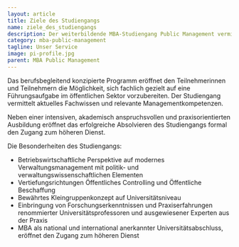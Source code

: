 ```yaml
---
layout: article
title: Ziele des Studiengangs
name: ziele_des_studiengangs
description: Der weiterbildende MBA-Studiengang Public Management vermittelt auf wissenschaftlicher Basis Managementkompetenzen für öffentliche Institutionen, insbesondere in den Fachbereichen des öffentlichen Controllings und Beschaffungswesens.
category: mba-public-management
tagline: Unser Service
image: pi-profile.jpg
parent: MBA Public Management
---
```


Das berufsbegleitend konzipierte Programm eröffnet den Teilnehmerinnen und Teilnehmern die Möglichkeit, sich fachlich gezielt auf eine Führungsaufgabe im öffentlichen Sektor vorzubereiten. Der Studiengang vermittelt aktuelles Fachwissen und relevante Managementkompetenzen.

Neben einer intensiven, akademisch anspruchsvollen und praxisorientierten Ausbildung eröffnet das erfolgreiche Absolvieren des Studiengangs formal den Zugang zum höheren Dienst.

Die Besonderheiten des Studiengangs:

* Betriebswirtschaftliche Perspektive auf modernes Verwaltungsmanagement mit politik- und verwaltungswissenschaftlichen Elementen
* Vertiefungsrichtungen Öffentliches Controlling und Öffentliche Beschaffung
* Bewährtes Kleingruppenkonzept auf Universitätsniveau
* Einbringung von Forschungserkenntnissen und Praxiserfahrungen renommierter Universitätsprofessoren und ausgewiesener Experten aus der Praxis
* MBA als national und international anerkannter Universitätsabschluss, eröffnet den Zugang zum höheren Dienst
